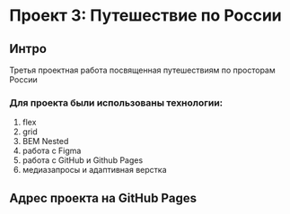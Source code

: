 # Проект 3: Путешествие по России

## Интро
Третья проектная работа посвященная 
путешествиям по просторам России

### Для проекта были использованы технологии:
1. flex
2. grid
3. BEM Nested
4. работа с Figma
5. работа с GitHub и Github Pages
6. медиазапросы и адаптивная верстка

## Адрес проекта на GitHub Pages
